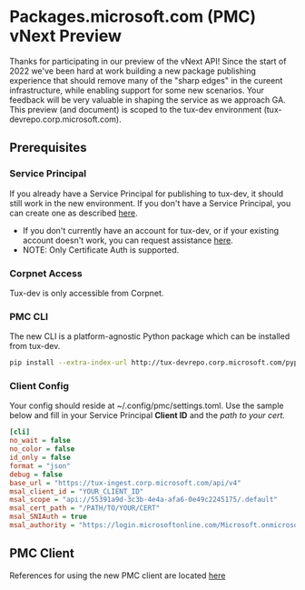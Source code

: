 # Packages.microsoft.com (PMC) vNext Preview

Thanks for participating in our preview of the vNext API! Since the start of 2022 we've been hard at work building a new package publishing experience that should remove many of the "sharp edges" in the cureent infrastructure, while enabling support for some new scenarios. Your feedback will be very valuable in shaping the service as we approach GA. This preview (and document) is scoped to the tux-dev environment (tux-devrepo.corp.microsoft.com).

## Prerequisites

### **Service Principal**

If you already have a Service Principal for publishing to tux-dev, it should still work in the new environment.
If you don't have a Service Principal, you can create one as described [here](https://learn.microsoft.com/en-us/azure/active-directory/develop/howto-create-service-principal-portal#register-an-application-with-azure-ad-and-create-a-service-principal).

- If you don't currently have an account for tux-dev, or if your existing account doesn't work, you can request assistance [here](https://forms.office.com/r/15vCGkK59V).
- NOTE: Only Certificate Auth is supported.

### **Corpnet Access**

Tux-dev is only accessible from Corpnet.

### **PMC CLI**

The new CLI is a platform-agnostic Python package which can be installed from tux-dev.

```bash
pip install --extra-index-url http://tux-devrepo.corp.microsoft.com/pypi/simple/ --trusted-host tux-devrepo.corp.microsoft.com pmc-cli
```

### **Client Config**
Your config should reside at ~/.config/pmc/settings.toml. Use the sample below and fill in your Service Principal **Client ID** and the **path to your cert*.*

```ini
[cli]
no_wait = false
no_color = false
id_only = false
format = "json"
debug = false
base_url = "https://tux-ingest.corp.microsoft.com/api/v4"
msal_client_id = "YOUR_CLIENT_ID"
msal_scope = "api://55391a9d-3c3b-4e4a-afa6-0e49c2245175/.default"
msal_cert_path = "/PATH/TO/YOUR/CERT"
msal_SNIAuth = true
msal_authority = "https://login.microsoftonline.com/Microsoft.onmicrosoft.com"
```

## PMC Client

References for using the new PMC client are located [here](../pmctool/index.md)
